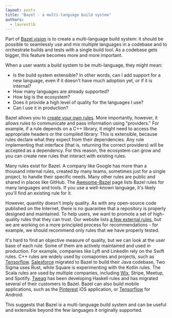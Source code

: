 ```yaml
---
layout: posts
title: "Bazel - a multi-language build system"
authors:
  - laurentlb
---
```


Part of [Bazel vision](https://docs.bazel.build/versions/master/bazel-overview.html)
is to create a multi-language build system: it should be possible to seamlessly
use and mix multiple languages in a codebase and to orchestrate builds and
tests with a single build tool. As a codebase gets bigger, this feature
becomes more and more important.

When a user wants a build system to be multi-language, they might mean:

*   Is the build system extensible? In other words, can I add support for a new
    language, even if it doesn't have much adoption yet, or if it is internal?
*   How many languages are already supported?
*   How big is the ecosystem?
*   Does it provide a high level of quality for the languages I use?
*   Can I use it in production?

Bazel allows you to [create your own rules](https://docs.bazel.build/versions/master/skylark/concepts.html).
More importantly, however, it allows rules to communicate and pass information
using "providers." For example, if a rule depends on a C++ library, it might
need to access the appropriate headers or the compiled library. This is
extensible, because rules declare what they expect from their dependencies. Any
rule implementing that interface (that is, returning the correct providers) will
be accepted as a dependency. For this reason, the ecosystem can grow and you can
create new rules that interact with existing rules.

Many rules exist for Bazel. A company like Google has more than a thousand
internal rules, created by many teams, sometimes just for a single project, to
handle their specific needs. Many other rules are public and shared in places
like GitHub. The [Awesome-Bazel](https://github.com/jin/awesome-bazel#rules)
page lists Bazel rules for many languages and tools. If you use a well-known
language, it's likely you'll find an existing rule for it.

However, quantity doesn't imply quality. As with any open-source code published
on the Internet, there is no guarantee that a repository is properly designed
and maintained. To help users, we want to promote a set of high-quality rules
that they can trust. Our website lists [a few external rules](
https://docs.bazel.build/versions/master/be/overview.html#additional-rules), but
we are working on a more principled process for recommendations - for example,
we should recommend only rules that we have properly tested.

It's hard to find an objective measure of quality, but we can look at the
user base of each rule. Some of them are actively maintained and used in
production. For example, companies like Lyft and LinkedIn rely on the Swift
rules. C++ rules are widely used by comaponies and projects, such as
[Tensorflow](https://github.com/tensorflow/tensorflow).
[Salesforce](https://www.youtube.com/watch?v=V8HayK90PI4) migrated to Bazel to
build their Java codebase, Two Sigma uses Rust, while Square is experimenting
with the Kotlin rules. The Scala rules are used by multiple companies, including
[Wix](https://www.youtube.com/watch?time_continue=7&v=wCkqtM44BvU), Stripe,
Meetup, and Spotify. [Tweag](https://www.youtube.com/watch?v=20fYYDwiNqw) has
been developing Haskell rules and has migrated several of their customers to
Bazel. Bazel can also build mobile applications, such as the
[Pinterest](https://www.youtube.com/watch?v=wewAVF-DVhs) iOS application, or
[Tensorflow](https://github.com/tensorflow/tensorflow/tree/master/tensorflow/examples/android)
for Android.

This suggests that Bazel is a multi-language build system and can be useful and
extensible beyond the few languages it originally supported.
